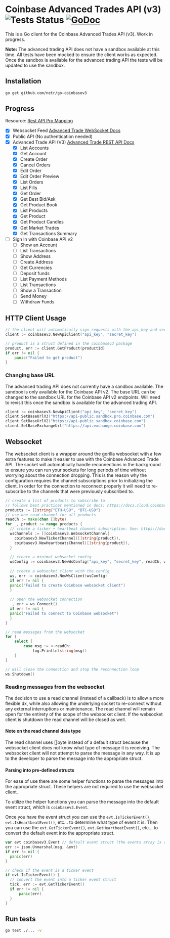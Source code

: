 # Coinbase Advanced Trades API (v3) ![Tests Status](https://github.com/netr/go-coinbasev3/actions/workflows/ci.yml/badge.svg) [![GoDoc](https://godoc.org/github.com/netr/go-coinbasev3?status.svg)](https://godoc.org/github.com/netr/go-coinbasev3)
This is a Go client for the Coinbase Advanced Trades API (v3). Work in progress. 

**Note:** The advanced trading API does not have a sandbox available at this time. All tests have been mocked to ensure the client works as expected. Once the sandbox is available for the advanced trading API the tests will be updated to use the sandbox.

## Installation

```bash
go get github.com/netr/go-coinbasev3
```

## Progress
Resource: [Rest API Pro Mapping](https://docs.cloud.coinbase.com/advanced-trade-api/docs/rest-api-pro-mapping)
- [X] Websocket Feed [Advanced Trade WebSocket Docs](https://docs.cloud.coinbase.com/advanced-trade-api/docs/ws-overview)
- [X] Public API (No authentication needed)
- [X] Advanced Trade API (V3) [Advanced Trade REST API Docs](https://docs.cloud.coinbase.com/advanced-trade-api/docs/rest-api-overview)
    - [x] List Accounts
    - [x] Get Account
    - [X] Create Order
    - [X] Cancel Orders
    - [X] Edit Order
    - [X] Edit Order Preview
    - [X] List Orders
    - [X] List Fills
    - [X] Get Order
    - [X] Get Best Bid/Ask
    - [X] Get Product Book
    - [X] List Products
    - [X] Get Product
    - [X] Get Product Candles
    - [X] Get Market Trades
    - [X] Get Transactions Summary
- [ ] Sign In with Coinbase API v2
  - [ ] Show an Account
  - [ ] List Transactions
  - [ ] Show Address
  - [ ] Create Address
  - [ ] Get Currencies
  - [ ] Deposit funds
  - [ ] List Payment Methods
  - [ ] List Transactions
  - [ ] Show a Transaction
  - [ ] Send Money
  - [ ] Withdraw Funds

## HTTP Client Usage

```go
// the client will automatically sign requests with the api_key and secret_key using req's OnBeforeRequest callback
client := coinbasev3.NewApiClient("api_key", "secret_key")

// product is a struct defined in the coinbasev3 package
product, err := client.GetProduct(productId)
if err != nil {
    panic("Failed to get product")
}
```

### Changing base URL

The advanced trading API does not currently have a sandbox available. The sandbox is only available for the Coinbase API v2. The base URL can be changed to the sandbox URL for the Coinbase API v2 endpoints. Will need to revisit this once the sandbox is available for the advanced trading API. 

```go
client := coinbasev3.NewApiClient("api_key", "secret_key")
client.SetBaseUrlV3("https://api-public.sandbox.pro.coinbase.com")
client.SetBaseUrlV2("https://api-public.sandbox.coinbase.com")
client.SetBaseExchangeUrl("https://api.exchange.coinbase.com")
```

## Websocket

The websocket client is a wrapper around the gorilla websocket with a few extra features to make it easier to use with the Coinbase Advanced Trade API.
The socket will automatically handle reconnections in the background to ensure you can run your sockets for long periods of time without worrying about the connection dropping. This is the reason why the configuration requires the channel subscriptions prior to initializing the client. In order for the connection to reconnect properly it will need to re-subscribe to the channels that were previously subscribed to.

```go
// create a list of products to subscribe to 
// follows best practices mentioned in docs: https://docs.cloud.coinbase.com/advanced-trade-api/docs/ws-best-practices)
products := []string{"ETH-USD", "BTC-USD"}
// use one read channel for all products
readCh := make(chan []byte)
for _, product := range products {
  // create a ticker + heartbeat channel subscription. See: https://docs.cloud.coinbase.com/advanced-trade-api/docs/ws-channels
  wsChannels := []coinbasev3.WebsocketChannel{
    coinbasev3.NewTickerChannel([]string{product}),
    coinbasev3.NewHeartbeatsChannel([]string{product}),
  }
  
  // create a minimal websocket config
  wsConfig := coinbasev3.NewWsConfig("api_key", "secret_key", readCh, wsChannels)
  
  // create a websocket client with the config
  ws, err := coinbasev3.NewWsClient(wsConfig)
  if err != nil {
  panic("Failed to create Coinbase websocket client")
  }
  
  // open the websocket connection
  _, err = ws.Connect()
  if err != nil {
  panic("Failed to connect to Coinbase websocket")
  }
}

// read messages from the websocket
for {
    select {
        case msg := <-readCh:
            log.Println(string(msg))
    }
}

// will close the connection and stop the reconnection loop
ws.Shutdown()
```

### Reading messages from the websocket
The decision to use a read channel (instead of a callback) is to allow a more flexible dx, while also allowing the underlying socket to re-connect without any external interruptions or maintenance. The read channel will remain open for the entirety of the scope of the websocket client. If the websocket client is shutdown the read channel will be closed as well.

#### Note on the read channel data type
The read channel uses []byte instead of a default struct because the websocket client does not know what type of message it is receiving. The websocket client will not attempt to parse the message in any way. It is up to the developer to parse the message into the appropriate struct.

#### Parsing into pre-defined structs
For ease of use there are some helper functions to parse the messages into the appropriate struct. These helpers are not required to use the websocket client.

To utilize the helper functions you can parse the message into the default event struct, which is `coinbasev3.Event`.

Once you have the event struct you can use the `evt.IsTickerEvent()`, `evt.IsHeartbeatEvent()`, etc... to determine what type of event it is. Then you can use the `evt.GetTickerEvent()`, `evt.GetHeartbeatEvent()`, etc... to convert the default event into the appropriate struct.

```go
var evt coinbasev3.Event // default event struct (the events array is defined as an interface{})
err := json.Unmarshal(msg, &evt)
if err != nil {
  panic(err)
}

// check if the event is a ticker event
if evt.IsTickerEvent() {
  // convert the event into a ticker event struct
  tick, err := evt.GetTickerEvent()
  if err != nil {
      panic(err)
  }
}
```
## Run tests

```bash
go test ./... -v
```
